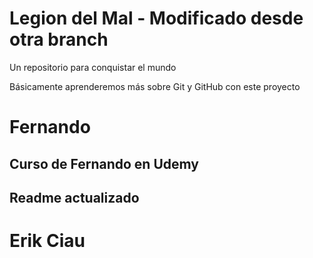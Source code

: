 # Legion del Mal - Modificado desde otra branch
Un repositorio para conquistar el mundo

Básicamente aprenderemos más sobre Git y GitHub con este proyecto


# Fernando


## Curso de Fernando en Udemy

## Readme actualizado

# Erik Ciau
